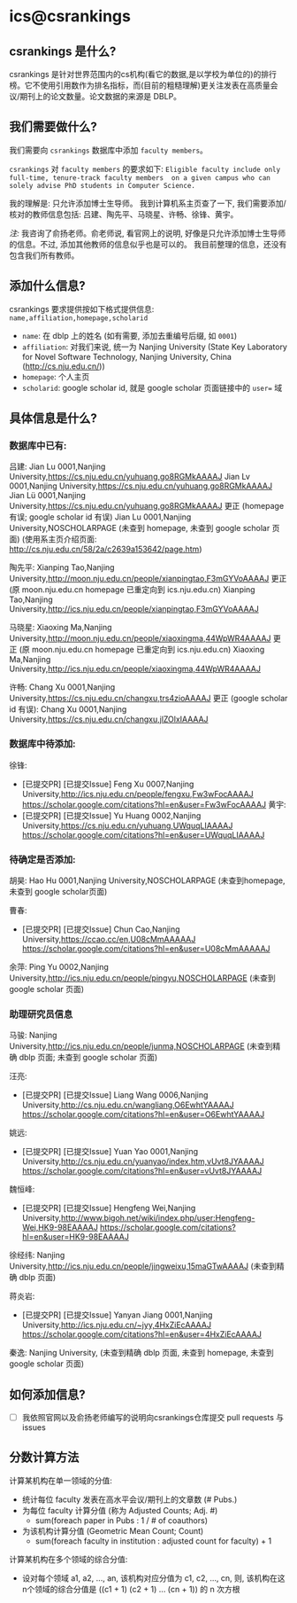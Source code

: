 # ics@csrankings 

## csrankings 是什么?
csrankings 是针对世界范围内的cs机构(看它的数据,是以学校为单位的)的排行榜。它不使用引用数作为排名指标，而(目前的粗糙理解)更关注发表在高质量会议/期刊上的论文数量。论文数据的来源是 DBLP。

## 我们需要做什么?
我们需要向 `csrankings` 数据库中添加 `faculty members`。

`csrankings` 对 `faculty members` 的要求如下:
`Eligible faculty include only full-time, tenure-track faculty members 
on a given campus who can solely advise PhD students in Computer Science.`

我的理解是: 只允许添加博士生导师。
我到计算机系主页查了一下, 我们需要添加/核对的教师信息包括:
吕建、陶先平、马晓星、许畅、徐锋、黄宇。

*注:* 我咨询了俞扬老师。俞老师说, 看官网上的说明, 好像是只允许添加博士生导师的信息。不过, 添加其他教师的信息似乎也是可以的。
我目前整理的信息，还没有包含我们所有教师。

## 添加什么信息?
csrankings 要求提供按如下格式提供信息:
`name,affiliation,homepage,scholarid`
- `name`: 在 dblp 上的姓名 (如有需要, 添加去重编号后缀, 如 `0001`)
- `affiliation`: 对我们来说, 统一为 Nanjing University
(State Key Laboratory for Novel Software Technology, Nanjing University, China (http://cs.nju.edu.cn/))
- `homepage`: 个人主页
- `scholarid`: google scholar id, 就是 google scholar 页面链接中的 `user=` 域

## 具体信息是什么?
### 数据库中已有:

吕建:
Jian Lu 0001,Nanjing University,https://cs.nju.edu.cn/yuhuang,go8RGMkAAAAJ
Jian Lv 0001,Nanjing University,https://cs.nju.edu.cn/yuhuang,go8RGMkAAAAJ
Jian Lü 0001,Nanjing University,https://cs.nju.edu.cn/yuhuang,go8RGMkAAAAJ
更正 (homepage 有误; google scholar id 有误)
Jian Lu 0001,Nanjing University,NOSCHOLARPAGE (未查到 homepage, 未查到 google scholar 页面)
(使用系主页介绍页面: http://cs.nju.edu.cn/58/2a/c2639a153642/page.htm)

陶先平:
Xianping Tao,Nanjing University,http://moon.nju.edu.cn/people/xianpingtao,F3mGYVoAAAAJ
更正 (原 moon.nju.edu.cn homepage 已重定向到 ics.nju.edu.cn)
Xianping Tao,Nanjing University,http://ics.nju.edu.cn/people/xianpingtao,F3mGYVoAAAAJ

马晓星:
Xiaoxing Ma,Nanjing University,http://moon.nju.edu.cn/people/xiaoxingma,44WpWR4AAAAJ
更正 (原 moon.nju.edu.cn homepage 已重定向到 ics.nju.edu.cn)
Xiaoxing Ma,Nanjing University,http://ics.nju.edu.cn/people/xiaoxingma,44WpWR4AAAAJ

许畅:
Chang Xu 0001,Nanjing University,https://cs.nju.edu.cn/changxu,trs4zioAAAAJ
更正 (google scholar id 有误):
Chang Xu 0001,Nanjing University,https://cs.nju.edu.cn/changxu,jlZOlxIAAAAJ

### 数据库中待添加:
徐锋:
- [已提交PR] [已提交Issue] 
Feng Xu 0007,Nanjing University,http://ics.nju.edu.cn/people/fengxu,Fw3wFocAAAAJ
https://scholar.google.com/citations?hl=en&user=Fw3wFocAAAAJ
黄宇:
- [已提交PR] [已提交Issue] 
Yu Huang 0002,Nanjing University,https://cs.nju.edu.cn/yuhuang,UWquqLIAAAAJ
https://scholar.google.com/citations?hl=en&user=UWquqLIAAAAJ

### 待确定是否添加:
胡昊:
Hao Hu 0001,Nanjing University,NOSCHOLARPAGE (未查到homepage, 未查到 google scholar页面)

曹春:
- [已提交PR] [已提交Issue] 
Chun Cao,Nanjing University,https://ccao.cc/en,U08cMmAAAAAJ
https://scholar.google.com/citations?hl=en&user=U08cMmAAAAAJ

余萍:
Ping Yu 0002,Nanjing University,http://ics.nju.edu.cn/people/pingyu,NOSCHOLARPAGE (未查到 google scholar 页面)

### 助理研究员信息
马骏:
Nanjing University,http://ics.nju.edu.cn/people/junma,NOSCHOLARPAGE (未查到精确 dblp 页面; 未查到 google scholar 页面)

汪亮:
- [已提交PR] [已提交Issue] 
Liang Wang 0006,Nanjing University,http://cs.nju.edu.cn/wangliang,O6EwhtYAAAAJ
https://scholar.google.com/citations?hl=en&user=O6EwhtYAAAAJ

姚远:
- [已提交PR] [已提交Issue]
Yuan Yao 0001,Nanjing University,http://cs.nju.edu.cn/yuanyao/index.htm,vUvt8JYAAAAJ
https://scholar.google.com/citations?hl=en&user=vUvt8JYAAAAJ

魏恒峰:
- [已提交PR] [已提交Issue]
Hengfeng Wei,Nanjing University,http://www.bigoh.net/wiki/index.php/user:Hengfeng-Wei,HK9-98EAAAAJ
https://scholar.google.com/citations?hl=en&user=HK9-98EAAAAJ

徐经纬:
Nanjing University,http://ics.nju.edu.cn/people/jingweixu,15maGTwAAAAJ (未查到精确 dblp 页面)

蒋炎岩:
- [已提交PR] [已提交Issue]
Yanyan Jiang 0001,Nanjing University,http://ics.nju.edu.cn/~jyy,4HxZiEcAAAAJ
https://scholar.google.com/citations?hl=en&user=4HxZiEcAAAAJ

秦逸:
Nanjing University, (未查到精确 dblp 页面, 未查到 homepage, 未查到 google scholar 页面)

## 如何添加信息?
- [ ] 我依照官网以及俞扬老师编写的说明向csrankings仓库提交 pull requests 与 issues

## 分数计算方法
计算某机构在单一领域的分值:
- 统计每位 faculty 发表在高水平会议/期刊上的文章数 (# Pubs.)
- 为每位 faculty 计算分值 (称为 Adjusted Counts; Adj. #)
  - sum(foreach paper in Pubs : 1 / # of coauthors)
- 为该机构计算分值 (Geometric Mean Count; Count)
  - sum(foreach faculty in institution : adjusted count for faculty) + 1

计算某机构在多个领域的综合分值:
- 设对每个领域 a1, a2, ..., an, 该机构对应分值为 c1, c2, ..., cn,
则, 该机构在这n个领域的综合分值是 ((c1 + 1) (c2 + 1) ... (cn + 1)) 的 n 次方根
